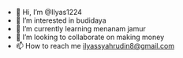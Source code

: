 - 👋 Hi, I’m @Ilyas1224
- 👀 I’m interested in budidaya
- 🌱 I’m currently learning menanam jamur
- 💞️ I’m looking to collaborate on making money
- 📫 How to reach me ilyassyahrudin8@gmail.com

<!---
Ilyas1224/Ilyas1224 is a ✨ special ✨ repository because its `README.md` (this file) appears on your GitHub profile.
You can click the Preview link to take a look at your changes.
--->
